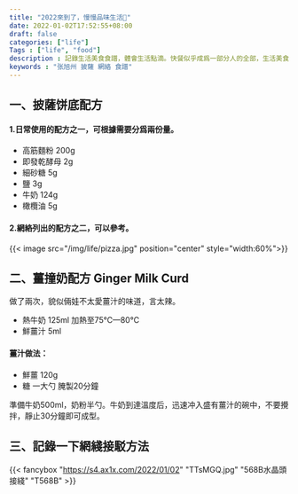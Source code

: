 ```yaml
---
title: "2022來到了，慢慢品味生活🍕"
date: 2022-01-02T17:52:55+08:00
draft: false
categories: ["life"]
Tags : ["life", "food"]
description : 記錄生活美食食譜，體會生活點滴。快餐似乎成爲一部分人的全部，生活美食的意義在於與家人朋友分享，傳遞的是感情，是對生活的慢享受。
keywords : "张旭州 披薩 網絡 食譜"
---
```



## 一、披薩饼底配方
#### 1.日常使用的配方之一，可根據需要分爲兩份量。
- 高筋麵粉   200g    
- 即發乾酵母   2g
- 細砂糖       5g
- 鹽           3g
- 牛奶       124g
- 橄欖油       5g
  

#### 2.網絡列出的配方之二，可以參考。
{{< image src="/img/life/pizza.jpg"  position="center" style="width:60%">}}
  

## 二、薑撞奶配方 Ginger Milk Curd
做了兩次，貌似倆娃不太愛薑汁的味道，言太辣。
- 熱牛奶 125ml  加熱至75℃—80℃
- 鮮薑汁 5ml

#### 薑汁做法：
- 鮮薑  120g
- 糖    一大勺  腌製20分鐘

準備牛奶500ml，奶粉半勺。牛奶到達溫度后，迅速冲入盛有薑汁的碗中，不要攪拌，靜止30分鐘即可成型。  
  
## 三、記錄一下網綫接駁方法

{{< fancybox "https://s4.ax1x.com/2022/01/02" "TTsMGQ.jpg" "568B水晶頭接綫" "T568B" >}}